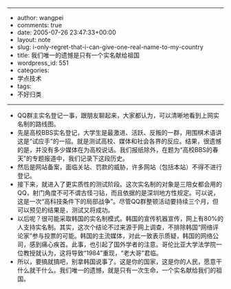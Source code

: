 - --
- author: wangpei
- comments: true
- date: 2005-07-26 23:47:33+00:00
- layout: note
- slug: i-only-regret-that-i-can-give-one-real-name-to-my-country
- title: 我们唯一的遗憾是只有一个实名献给祖国
- wordpress_id: 551
- categories:
- 学点技术
- tags:
- 不好归类
- --
- QQ群主实名登记一事，跟朋友聊起来，大家都认为，可以清晰地看到上网实名制的路线图。
- 先是高校BBS实名登记，大学生是最激进、活跃、反叛的一群，用围棋术语讲这是“试应手”的一招。就是测试高校、媒体和社会各界的反应。结果，很遗憾的是，并没有多少媒体在为高校说话。我们报纸除外，在题为“高校BBS的春天”的专题报道中，我们记录下这段历史。
- 然后是网站备案，面临关站、罚款的威胁，许多网站（包括本站）不得不进行登记。
- 接下来，就进入了更实质性的测试阶段。这次实名制的对象是三陪女都会用的QQ，射门角度不可不谓古怪刁钻，而且依据的是深圳地方性规定。可以说，这是一次“高科技条件下的局部战争”。尽管QQ群整顿活动要持续三个月，但可以预见的结果是，测试又将成功。
- 以后呢？很可能采取韩国的实名制模式。韩国的宣传机器宣传，网上有80%的人支持实名制。其实，这次个结论不过来源于网上调查，不排除韩国“网络评论家”参与投票的可能。韩国的主流媒体，对此一致表示质疑，韩国的网络公司，感到痛心疾首。此事，也引起了国外学者的注意。哥伦比亚大学法学院一位教授就认为，这将导致“1984”重现，“老大哥”君临。
- 所以，要搞就搞吧，别拿韩国说事了。这是你的国家，这是你的人民，愿意干什么就干什么。我们唯一的遗憾，就是只有一次生命，一个实名献给我们的祖国。
